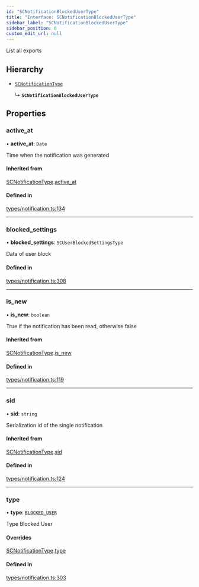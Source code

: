 ```yaml
---
id: "SCNotificationBlockedUserType"
title: "Interface: SCNotificationBlockedUserType"
sidebar_label: "SCNotificationBlockedUserType"
sidebar_position: 0
custom_edit_url: null
---
```


List all exports

## Hierarchy

- [`SCNotificationType`](SCNotificationType)

  ↳ **`SCNotificationBlockedUserType`**

## Properties

### active\_at

• **active\_at**: `Date`

Time when the notification was generated

#### Inherited from

[SCNotificationType](SCNotificationType).[active_at](SCNotificationType#active_at)

#### Defined in

[types/notification.ts:134](https://github.com/selfcommunity/community-ui/blob/8bbb33c/packages/sc-core/src/types/notification.ts#L134)

___

### blocked\_settings

• **blocked\_settings**: `SCUserBlockedSettingsType`

Data of user block

#### Defined in

[types/notification.ts:308](https://github.com/selfcommunity/community-ui/blob/8bbb33c/packages/sc-core/src/types/notification.ts#L308)

___

### is\_new

• **is\_new**: `boolean`

True if the notification has been read, otherwise false

#### Inherited from

[SCNotificationType](SCNotificationType).[is_new](SCNotificationType#is_new)

#### Defined in

[types/notification.ts:119](https://github.com/selfcommunity/community-ui/blob/8bbb33c/packages/sc-core/src/types/notification.ts#L119)

___

### sid

• **sid**: `string`

Serialization id of the single notification

#### Inherited from

[SCNotificationType](SCNotificationType).[sid](SCNotificationType#sid)

#### Defined in

[types/notification.ts:124](https://github.com/selfcommunity/community-ui/blob/8bbb33c/packages/sc-core/src/types/notification.ts#L124)

___

### type

• **type**: [`BLOCKED_USER`](../enums/SCNotificationTypologyType#blocked_user)

Type Blocked User

#### Overrides

[SCNotificationType](SCNotificationType).[type](SCNotificationType#type)

#### Defined in

[types/notification.ts:303](https://github.com/selfcommunity/community-ui/blob/8bbb33c/packages/sc-core/src/types/notification.ts#L303)
